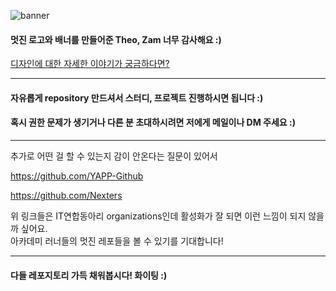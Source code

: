 ![banner](https://user-images.githubusercontent.com/50910456/227233755-214745e7-edbd-4194-94a5-fa5fca5784be.png)

#### 멋진 로고와 배너를 만들어준 Theo, Zam 너무 감사해요 :)
[디자인에 대한 자세한 이야기가 궁금하다면?](https://ungchun.notion.site/Logo-Banner-Story-09fc44482d9c45eaa9f81abbed5076d3)

---

#### 자유롭게 repository 만드셔서 스터디, 프로젝트 진행하시면 됩니다 :)
#### 혹시 권한 문제가 생기거나 다른 분 초대하시려면 저에게 메일이나 DM 주세요 :)

---
추가로 어떤 걸 할 수 있는지 감이 안온다는 질문이 있어서      

https://github.com/YAPP-Github   

https://github.com/Nexters   


위 링크들은 IT연합동아리 organizations인데 활성화가 잘 되면 이런 느낌이 되지 않을까 싶어요.   
아카데미 러너들의 멋진 레포들을 볼 수 있기를 기대합니다!   

---

#### 다들 레포지토리 가득 채워봅시다! 화이팅 :)
